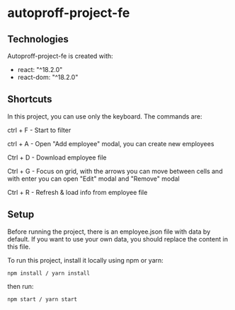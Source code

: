 # autoproff-project-fe

## Technologies
Autoproff-project-fe is created with:
 *  react: "^18.2.0"
 *  react-dom: "^18.2.0"


## Shortcuts
In this project, you can use only the keyboard. The commands are:

ctrl + F - Start to filter

ctrl + A - Open "Add employee" modal, you can create new employees

Ctrl + D - Download employee file

Ctrl + G - Focus on grid, with the arrows you can move between cells and with enter you can open "Edit" modal and "Remove" modal

Ctrl + R - Refresh & load info from employee file

## Setup
Before running the project, there is an employee.json file with data by default. If you want to use your own data, you should replace the content in this file.


To run this project, install it locally using npm or yarn:

``` 
npm install / yarn install
```

then run:

``` 
npm start / yarn start
```

